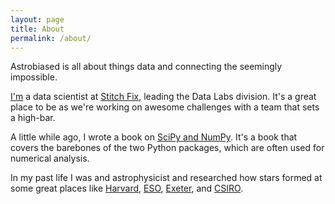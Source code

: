 ```yaml
---
layout: page
title: About
permalink: /about/
---
```


Astrobiased is all about things data and connecting the seemingly impossible.

[I'm](https://twitter.com/astrobiased) a data scientist at
[Stitch Fix](http://technology.stitchfix.com/), leading the Data Labs division.
It's a great place to be as we're working on awesome challenges with a team
that sets a high-bar.

A little while ago, I wrote a book on [SciPy and NumPy](http://shop.oreilly.com/product/0636920020219.do).
It's a book that covers the barebones of the two Python packages, which are
often used for numerical analysis.

In my past life I was and astrophysicist and researched how stars formed at
some great places like [Harvard](http://www.cfa.harvard.edu/),
[ESO](http://www.eso.org/public/), [Exeter](http://www.exeter.ac.uk/),
and [CSIRO](http://www.csiro.au/).

